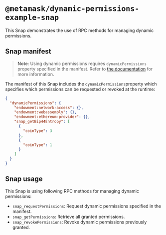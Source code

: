 # `@metamask/dynamic-permissions-example-snap`

This Snap demonstrates the use of RPC methods for managing dynamic permissions.

## Snap manifest

> **Note**: Using dynamic permissions requires `dynamicPermissions` property specified in the manifest.
> Refer to [the documentation](https://docs.metamask.io/snaps/reference/rpc-api/#dynamic-permissions)
> for more information.

The manifest of this Snap includes the `dynamicPermissions`property which specifies which permissions can be requested or revoked at the runtime:

```json
{
  "dynamicPermissions": {
    "endowment:network-access": {},
    "endowment:webassembly": {},
    "endowment:ethereum-provider": {},
    "snap_getBip44Entropy": [
      {
        "coinType": 3
      },
      {
        "coinType": 1
      }
    ]
  }
}
```

## Snap usage

This Snap is using following RPC methods for managing dynamic permissions:

- `snap_requestPermissions`: Request dynamic permissions specified in the manifest.
- `snap_getPermissions`: Retrieve all granted permissions.
- `snap_revokePermissions`: Revoke dynamic permissions previously granted.

